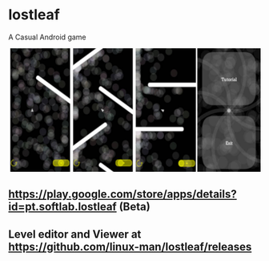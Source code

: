 # lostleaf
A Casual Android game

![Screenshot](media/graph.jpg)

## https://play.google.com/store/apps/details?id=pt.softlab.lostleaf (Beta)

## Level editor and Viewer at https://github.com/linux-man/lostleaf/releases


